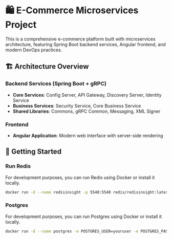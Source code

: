 # 🛍️ E-Commerce Microservices Project

This is a comprehensive e-commerce platform built with microservices architecture, featuring Spring Boot backend services, Angular frontend, and modern DevOps practices.

## 🏗️ Architecture Overview

### Backend Services (Spring Boot + gRPC)

- **Core Services**: Config Server, API Gateway, Discovery Server, Identity Service
- **Business Services**: Security Service, Core Business Service
- **Shared Libraries**: Commons, gRPC Common, Messaging, XML Signer

### Frontend

- **Angular Application**: Modern web interface with server-side rendering

## 🚀 Getting Started

### Run Redis

For development purposes, you can run Redis using Docker or install it locally.

```bash
docker run -d --name redisinsight -p 5540:5540 redis/redisinsight:latest -v redisinsight:/data
```

### Postgres

For development purposes, you can run Postgres using Docker or install it locally.

```bash
docker run -d --name postgres -e POSTGRES_USER=youruser -e POSTGRES_PASSWORD=yourpassword -e POSTGRES_DB=yourdb -p 5432:5432 postgres:latest
```
